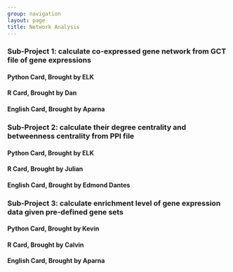 ```yaml
---
group: navigation
layout: page
title: Network Analysis
---
```





### Sub-Project 1: calculate co-expressed gene network from GCT file of gene expressions

#### Python Card, Brought by ELK


#### R Card, Brought by Dan


#### English Card, Brought by Aparna




### Sub-Project 2: calculate their degree centrality and betweenness centrality from PPI file

#### Python Card, Brought by ELK


#### R Card, Brought by Julian


#### English Card, Brought by Edmond Dantes




### Sub-Project 3: calculate enrichment level of gene expression data given pre-defined gene sets

#### Python Card, Brought by Kevin


#### R Card, Brought by Calvin


#### English Card, Brought by Aparna
